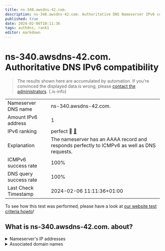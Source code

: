 ```yaml
---
title: ns-340.awsdns-42.com.
description: ns-340.awsdns-42.com. Authoritative DNS Nameserver IPv6 compatibility
published: true
date: 2024-02-06T10:11:36
tags: authdns, rank1
editor: markdown
---
```


# ns-340.awsdns-42.com. Authoritative DNS IPv6 compatibility

> The results shown here are accumulated by automation. If you're convinced the displayed data is wrong, please [contact the administrators](/howto/chat). 
{.is-info}




|   |   |
| - | - |
| Nameserver DNS name | ns-340.awsdns-42.com.
| Amount IPv6 address | 1
| IPv6 ranking | perfect :1st_place_medal: [🔗](/howto/ranking) |
| Explanation | The nameserver has an AAAA record and responds perfectly to ICMPv6 as well as DNS requests. |
| ICMPv6 success rate | 100%|
| DNS query success rate | 100% |
| Last Check Timestamp | 2024-02-06 11:11:36+01:00 |

To see how this test was performed, please have a look at [our website test criteria howto](/howto/testcriteria/authdns)!


## What is ns-340.awsdns-42.com. about?




<details>
<summary>Nameserver's IP addresses</summary>

2600:9000:5301:5400::1

</details>



<details>
<summary>Associated domain names</summary>

deezer.com

</details>
